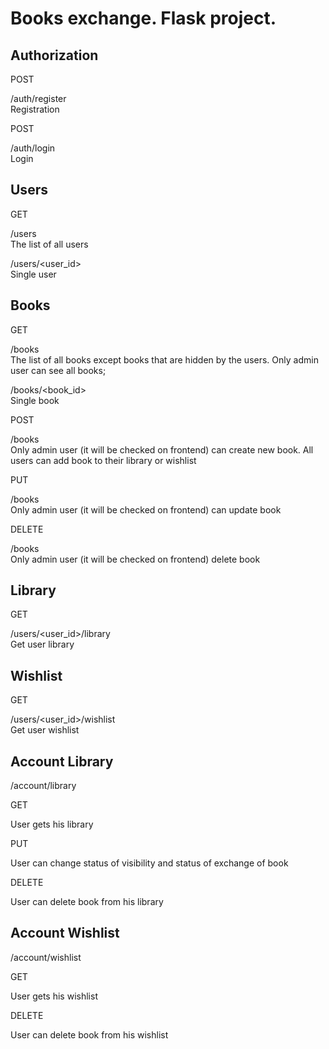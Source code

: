 # Books exchange. Flask project.

## Authorization

POST

/auth/register  
Registration

POST

/auth/login  
Login

## Users

GET

/users  
The list of all users

/users/<user_id>  
Single user

## Books

GET

/books  
The list of all books except books that are hidden by the users. 
Only admin user can see all books;

/books/<book_id>  
Single book

POST

/books  
Only admin user (it will be checked on frontend) can create new book. 
All users can add book to their library or wishlist

PUT

/books  
Only admin user (it will be checked on frontend) can update book

DELETE

/books  
Only admin user (it will be checked on frontend) delete book

## Library

GET

/users/<user_id>/library  
Get user library

## Wishlist

GET

/users/<user_id>/wishlist  
Get user wishlist

## Account Library

/account/library

GET

User gets his library

PUT

User can change status of visibility and status of exchange of book

DELETE

User can delete book from his library

## Account Wishlist

/account/wishlist

GET

User gets his wishlist

DELETE

User can delete book from his wishlist